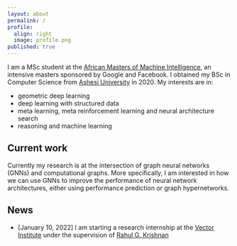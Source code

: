 ```yaml
---
layout: about
permalink: /
profile:
  align: right
  image: profile.png
published: true
---
```


I am a MSc student at the [African Masters of Machine Intelligence](https://aimsammi.org/), an intensive masters sponsored by Google and Facebook. I obtained my BSc in Computer Science from [Ashesi University](https://www.ashesi.edu.gh/) in 2020.
My interests are in:
- geometric deep learning
- deep learning with structured data
- meta learning, meta reinforcement learning and neural architecture search
- reasoning and machine learning

## Current work

Currently my research is at the intersection of graph neural networks (GNNs) and computational graphs. More specifically, I am interested in how we can use GNNs to improve the performance of neural network architectures, either using performance prediction or graph hypernetworks.

## News

- [January 10, 2022] I am starting a research internship at the [Vector Institute](https://vectorinstitute.ai/) under the supervision of [Rahul G. Krishnan](http://www.cs.toronto.edu/~rahulgk/index.html)
